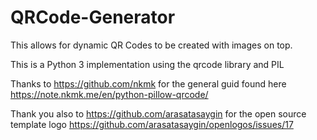 # QRCode-Generator

This allows for dynamic QR Codes to be created with images on top.

This is a Python 3 implementation using the qrcode library and PIL

Thanks to https://github.com/nkmk for the general guid found here https://note.nkmk.me/en/python-pillow-qrcode/

Thank you also to https://github.com/arasatasaygin for the open source template logo https://github.com/arasatasaygin/openlogos/issues/17



 